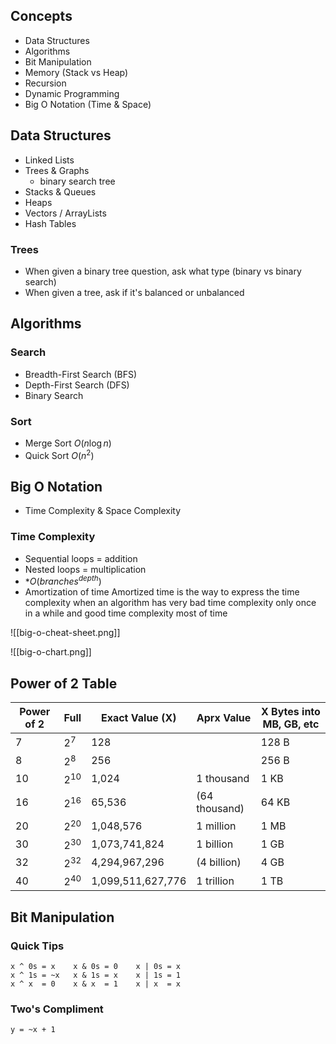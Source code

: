 ## Concepts
* Data Structures
* Algorithms
* Bit Manipulation
* Memory (Stack vs Heap)
* Recursion
* Dynamic Programming
* Big O Notation (Time & Space)

## Data Structures
* Linked Lists
* Trees & Graphs
	* binary search tree
* Stacks & Queues
* Heaps
* Vectors / ArrayLists
* Hash Tables

### Trees
* When given a binary tree question, ask what type (binary vs binary search)
* When given a tree, ask if it's balanced or unbalanced

## Algorithms
### Search
* Breadth-First Search (BFS)
* Depth-First Search (DFS)
* Binary Search
### Sort
* Merge Sort
	$O(n\log{n})$
* Quick Sort
	$O(n^2)$

## Big O Notation
* Time Complexity & Space Complexity
### Time Complexity
* Sequential loops = addition
* Nested loops = multiplication
* *$O(branches^{depth})$
* Amortization of time
	Amortized time is the way to express the time complexity when an algorithm has very bad time complexity only once in a while and good time complexity most of time

![[big-o-cheat-sheet.png]]

![[big-o-chart.png]]

## Power of 2 Table

Power of 2 | Full | Exact Value (X)   | Aprx Value    | X Bytes into MB, GB, etc
---        | ---  | ---               | ---           | ---
7  | $2^7$ | 128               |               | 128 B
8  | $2^8$ | 256               |               | 256 B
10 | $2^{10}$ | 1,024             | 1 thousand    | 1 KB
16 | $2^{16}$ | 65,536            | (64 thousand) | 64 KB
20 | $2^{20}$ | 1,048,576         | 1 million     | 1 MB
30 | $2^{30}$ | 1,073,741,824     | 1 billion     | 1 GB
32 | $2^{32}$ | 4,294,967,296     | (4 billion)   | 4 GB
40 | $2^{40}$ | 1,099,511,627,776 | 1 trillion    | 1 TB


## Bit Manipulation

### Quick Tips
```
x ^ 0s = x    x & 0s = 0    x | 0s = x
x ^ 1s = ~x   x & 1s = x    x | 1s = 1
x ^ x  = 0    x & x  = 1    x | x  = x
```

### Two's Compliment
```
y = ~x + 1
```

